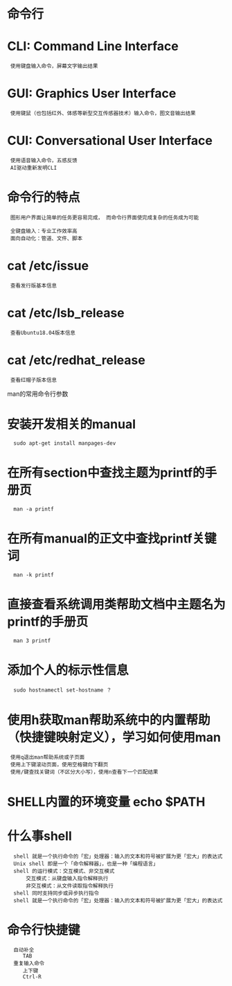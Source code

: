 # 命令行
# CLI: Command Line Interface
     使用键盘输入命令，屏幕文字输出结果
# GUI: Graphics User Interface
     使用键鼠（也包括红外、体感等新型交互传感器技术）输入命令，图文音输出结果
# CUI: Conversational User Interface
     使用语音输入命令，五感反馈
     AI驱动重新发明CLI

# 命令行的特点

     图形用户界面让简单的任务更容易完成， 而命令行界面使完成复杂的任务成为可能

     全键盘输入：专业工作效率高
     面向自动化：管道、文件、脚本
# cat /etc/issue
     查看发行版基本信息
# cat /etc/lsb_release 
     查看Ubuntu18.04版本信息
# cat /etc/redhat_release
     查看红帽子版本信息
man的常用命令行参数

# 安装开发相关的manual
      sudo apt-get install manpages-dev

# 在所有section中查找主题为printf的手册页
      man -a printf

# 在所有manual的正文中查找printf关键词
      man -k printf

# 直接查看系统调用类帮助文档中主题名为printf的手册页
      man 3 printf
# 添加个人的标示性信息
      sudo hostnamectl set-hostname ？                             
      
      
      
# 使用h获取man帮助系统中的内置帮助（快捷键映射定义），学习如何使用man
     使用q退出man帮助系统或子页面
     使用上下键滚动页面，使用空格键向下翻页
     使用/键查找关键词（不区分大小写），使用n查看下一个匹配结果
# SHELL内置的环境变量 echo $PATH
# 什么事shell
      shell 就是一个执行命令的「宏」处理器：输入的文本和符号被扩展为更「宏大」的表达式
      Unix shell 即是一个「命令解释器」，也是一种「编程语言」
      shell 的运行模式：交互模式、非交互模式
          交互模式：从键盘输入指令解释执行
          非交互模式：从文件读取指令解释执行
      shell 同时支持同步或异步执行指令
      shell 就是一个执行命令的「宏」处理器：输入的文本和符号被扩展为更「宏大」的表达式
# 命令行快捷键

      自动补全
         TAB
      重复输入命令
         上下键
         Ctrl-R

   
